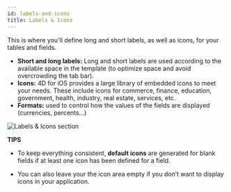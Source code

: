 ```yaml
---
id: labels-and-icons
title: Labels & Icons
---
```

This is where you'll define long and short labels, as well as icons, for your tables and fields.

* **Short and long labels:** Long and short labels are used according to the available space in the template (to optimize space and avoid overcrowding the tab bar).
* **Icons:** 4D for iOS provides a large library of embedded icons to meet your needs. These include icons for commerce, finance, education, government, health, industry, real estate, services, etc.
* **Formats:** used to control how the values of the fields are displayed (currencies, percents...)

![Labels & Icons section](assets/en/project-editor/Labels-icons-section-4D-for-iOS.png)<div class = "tips"> 

**TIPS**

* To keep everything consistent, **default icons** are generated for blank fields if at least one icon has been defined for a field.

* You can also leave your the icon area empty if you don’t want to display icons in your application.</div>